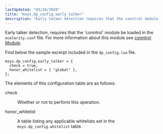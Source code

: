 ```yaml
---
lastUpdated: "03/26/2020"
title: "msys.dp_config.early_talker"
description: "Early talker detection requires that the conntrol module be loaded in the ecelerity conf file For more information about this module see conntrol Module Find below the sample excerpt included in the dp config lua file The elements of this configuration table are as follows check Whether or not to..."
---
```


Early talker detection, requires that the 'conntrol' module be loaded in the `ecelerity.conf` file. For more information about this module see [conntrol Module](/momentum/3/3-reference/3-reference-modules-conntrol).

Find below the sample excerpt included in the `dp_config.lua` file.

```
msys.dp_config.early_talker = {
  check = true,
  honor_whitelist = { "global" },
};
```

The elements of this configuration table are as follows:

<dl class="variablelist">

<dt>check</dt>

<dd>

Whether or not to perform this operation.

</dd>

<dt>honor_whitelist</dt>

<dd>

A table listing any applicable whitelists set in the `msys.dp_config.whitelist` table.

</dd>

</dl>